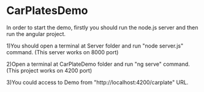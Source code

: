 # CarPlatesDemo
In order to start the demo, firstly you should run the node.js server and then run the angular project.

1)You should open a terminal at Server folder and run "node server.js" command. (This server works on 8000 port)

2)Open a terminal at CarPlateDemo folder and run "ng serve" command. (This project works on 4200 port)

3)You could access to Demo from "http://localhost:4200/carplate" URL.
